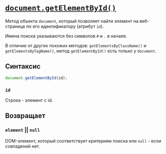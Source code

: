# [`document.getElementById()`](../index.md)

Метод объекта `document`, который позволяет найти элемент на веб-странице по его идентификатору (атрибут `id`).

Имена поиска указываются без символов `#` и `.` в начале.

В отличие от других похожих методов: `getElementsByClassName()` и `getElementsByTagName()`, метод `getElementById()` есть только у `document`.

## Синтаксис

```js
document.getElementById(id);
```

### `id`

Строка - элемент с id.

## Возвращает

### `element` || `null`

DOM-элемент, который соответствует критериям поиска или `null` - если совпадений нет.
